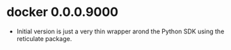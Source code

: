 # docker 0.0.0.9000

* Initial version is just a very thin wrapper arond the Python SDK using the reticulate package.



